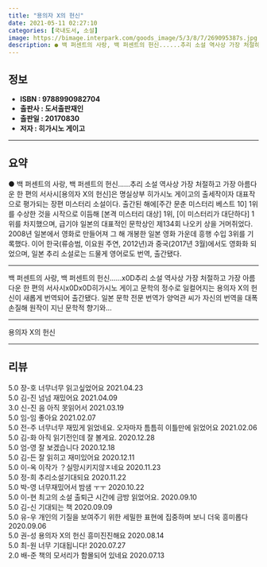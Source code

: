 ```yaml
---
title: "용의자 X의 헌신"
date: 2021-05-11 02:27:10
categories: [국내도서, 소설]
image: https://bimage.interpark.com/goods_image/5/3/8/7/269095387s.jpg
description: ● 백 퍼센트의 사랑, 백 퍼센트의 헌신......추리 소설 역사상 가장 처절하고 가장 아름다운 한 편의 서사시[용의자 X의 헌신]은 명실상부 히가시노 게이고의 출세작이자 대표작으로 평가되는 장편 미스터리 소설이다. 출간된 해에[주간 문춘 미스터리 베스트 10] 1위를 수상한 것을 시
---
```


## **정보**

- **ISBN : 9788990982704**
- **출판사 : 도서출판재인**
- **출판일 : 20170830**
- **저자 : 히가시노 게이고**

------



## **요약**

●  백 퍼센트의 사랑, 백 퍼센트의 헌신......추리 소설 역사상 가장 처절하고 가장 아름다운 한 편의 서사시[용의자 X의 헌신]은 명실상부 히가시노 게이고의 출세작이자 대표작으로 평가되는 장편 미스터리 소설이다. 출간된 해에[주간 문춘 미스터리 베스트 10] 1위를 수상한 것을 시작으로 이듬해 [본격 미스터리 대상] 1위, [이 미스터리가 대단하다] 1위를 차지했으며, 급기야 일본의 대표적인 문학상인 제134회 나오키 상을 거머쥐었다. 2008년 일본에서 영화로 만들어져 그 해 개봉한 일본 영화 가운데 흥행 수입 3위를 기록했다. 이어 한국(류승범, 이요원 주연, 2012년)과 중국(2017년 3월)에서도 영화화 되었으며, 일본 추리 소설로는 드물게 영어로도 번역, 출간됐다.

------

백 퍼센트의 사랑, 백 퍼센트의 헌신……x0D추리 소설 역사상 가장 처절하고 가장 아름다운 한 편의 서사시x0Dx0D히가시노 게이고 문학의 정수로 일컬어지는 용의자 X의 헌신이 새롭게 번역되어 출간됐다. 일본 문학 전문 번역가 양억관 씨가 자신의 번역을 대폭 손질해 원작이 지닌 문학적 향기와... 

------


용의자 X의 헌신 

------


## **리뷰** 

5.0 장-호 너무너무 읽고싶었어요 2021.04.23 <br/>5.0 김-진 넘넘 재밌어요 2021.04.09 <br/>3.0 신-진 음 아직 못읽어서 2021.03.19 <br/>5.0 임-임 좋아요 2021.02.07 <br/>5.0 전-주 너무너무 재밌게 읽었네요. 오자마자 틈틈히 이틀만에 읽었어요  2021.02.06 <br/>5.0 김-화 아직 읽기전인데 잘 볼게요. 2020.12.28 <br/>5.0 엄-영 잘 보겠습니다  2020.12.18 <br/>5.0 김-든 잘 읽히고 재미있어요 2020.12.11 <br/>5.0 이-옥 이작가  ？실망시키지않ㅈ네요 2020.11.23 <br/>5.0 정-희 추리소설기대되요 2020.11.22 <br/>5.0 박-영 너무재밌어서 밤샘 ㅜㅜ 2020.10.22 <br/>5.0 이-현 최고의 소설 출퇴근 시간에 금방 읽었어요.  2020.09.10 <br/>5.0 김-신 기대되는 책 2020.09.09 <br/>5.0 유-우 개인의 기질을 보여주기 위한 세밀한 표현에 집중하며 보니 더욱 흥미롭다 2020.09.06 <br/>5.0 권-성 용의자 X의 헌신 흥미진진해요 2020.08.14 <br/>5.0 최-원 너무 기대됩니다! 2020.07.27 <br/>2.0 배-준 책의 모서리가 함몰되어 있네요 2020.07.13 <br/>